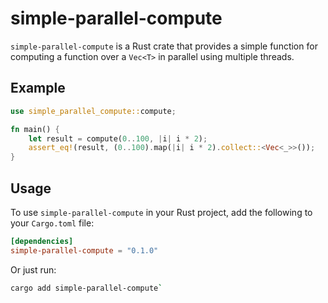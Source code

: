 # simple-parallel-compute

`simple-parallel-compute` is a Rust crate that provides a simple function for computing a function over a `Vec<T>` in parallel using multiple threads.


## Example

```rust
use simple_parallel_compute::compute;

fn main() {
    let result = compute(0..100, |i| i * 2);
    assert_eq!(result, (0..100).map(|i| i * 2).collect::<Vec<_>>());
}
```

## Usage

To use `simple-parallel-compute` in your Rust project, add the following to your `Cargo.toml` file:

```toml
[dependencies]
simple-parallel-compute = "0.1.0"
```

Or just run:
```bash
cargo add simple-parallel-compute`
```